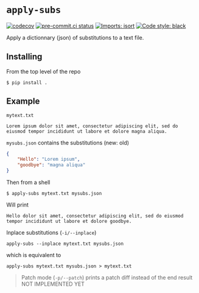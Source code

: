 # `apply-subs`
[![codecov](https://codecov.io/gh/neutrinoceros/apply_subs/branch/main/graph/badge.svg)](https://codecov.io/gh/neutrinoceros/apply_subs)
[![pre-commit.ci status](https://results.pre-commit.ci/badge/github/neutrinoceros/apply_subs/main.svg)](https://results.pre-commit.ci/latest/github/neutrinoceros/apply_subs/main)
[![Imports: isort](https://img.shields.io/badge/%20imports-isort-%231674b1?style=flat&labelColor=ef8336)](https://pycqa.github.io/isort/)
[![Code style: black](https://img.shields.io/badge/code%20style-black-000000.svg)](https://github.com/psf/black)

Apply a dictionnary (json) of substitutions to a text file.
## Installing

From the top level of the repo
```shell
$ pip install .
```

## Example

`mytext.txt`
```
Lorem ipsum dolor sit amet, consectetur adipiscing elit, sed do eiusmod tempor incididunt ut labore et dolore magna aliqua.
```

`mysubs.json` contains the substitutions (new: old)
```json
{
    "Hello": "Lorem ipsum",
    "goodbye": "magna aliqua"
}
```

Then from a shell
```shell
$ apply-subs mytext.txt mysubs.json
```

Will print
```
Hello dolor sit amet, consectetur adipiscing elit, sed do eiusmod tempor incididunt ut labore et dolore goodbye.
```

Inplace substitutions (`-i/--inplace`)
```
apply-subs --inplace mytext.txt mysubs.json
```
which is equivalent to
```
apply-subs mytext.txt mysubs.json > mytext.txt
```

>Patch mode (`-p/--patch`)
>prints a patch diff instead of the end result
>NOT IMPLEMENTED YET

